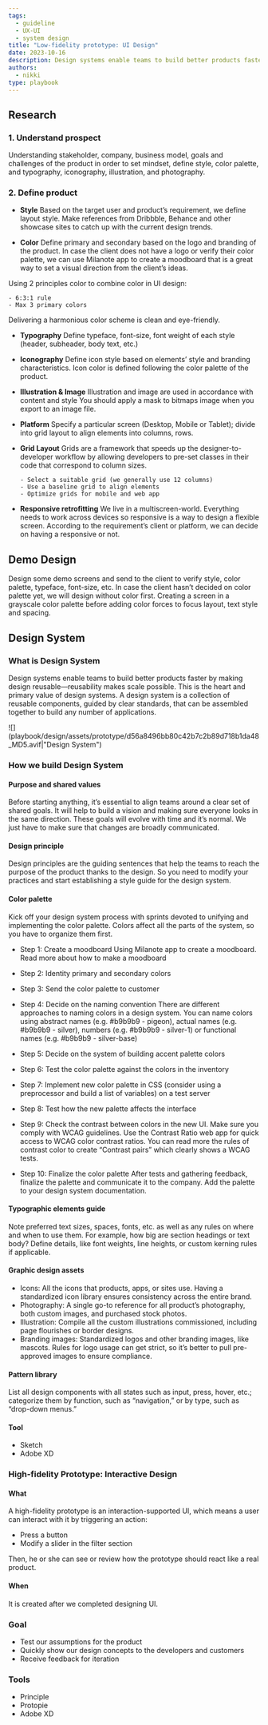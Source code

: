 ```yaml
---
tags:
  - guideline
  - UX-UI
  - system design
title: "Low-fidelity prototype: UI Design"
date: 2023-10-16
description: Design systems enable teams to build better products faster by making design reusable—reusability makes scale possible.
authors:
  - nikki
type: playbook
---
```


## Research
### 1. Understand prospect
Understanding stakeholder, company, business model, goals and challenges of the product in order to set mindset, define style, color palette, and typography, iconography, illustration, and photography.

### 2. Define product
* **Style**
Based on the target user and product’s requirement, we define layout style. Make references from Dribbble, Behance and other showcase sites to catch up with the current design trends.

* **Color**
Define primary and secondary based on the logo and branding of the product. In case the client does not have a logo or verify their color palette, we can use Milanote app to create a moodboard that is a great way to set a visual direction from the client’s ideas.

Using 2 principles color to combine color in UI design:

    - 6:3:1 rule
    - Max 3 primary colors

Delivering a harmonious color scheme is clean and eye-friendly.

* **Typography**
Define typeface, font-size, font weight of each style (header, subheader, body text, etc.)

* **Iconography**
Define icon style based on elements’ style and branding characteristics. Icon color is defined following the color palette of the product.

* **Illustration & Image**
Illustration and image are used in accordance with content and style
You should apply a mask to bitmaps image when you export to an image file.

* **Platform**
Specify a particular screen (Desktop, Mobile or Tablet); divide into grid layout to align elements into columns, rows.

* **Grid Layout**
Grids are a framework that speeds up the designer-to-developer workflow by allowing developers to pre-set classes in their code that correspond to column sizes.

      - Select a suitable grid (we generally use 12 columns)
      - Use a baseline grid to align elements
      - Optimize grids for mobile and web app

* **Responsive retrofitting**
We live in a multiscreen-world. Everything needs to work across devices so responsive is a way to design a flexible screen. According to the requirement’s client or platform, we can decide on having a responsive or not.

## Demo Design
Design some demo screens and send to the client to verify style, color palette, typeface, font-size, etc. In case the client hasn’t decided on color palette yet, we will design without color first. Creating a screen in a grayscale color palette before adding color forces to focus layout, text style and spacing.

## Design System
### What is Design System
Design systems enable teams to build better products faster by making design reusable—reusability makes scale possible. This is the heart and primary value of design systems. A design system is a collection of reusable components, guided by clear standards, that can be assembled together to build any number of applications.

![](playbook/design/assets/prototype/d56a8496bb80c42b7c2b89d718b1da48_MD5.avif|"Design System")

### How we build Design System
#### Purpose and shared values
Before starting anything, it’s essential to align teams around a clear set of shared goals. It will help to build a vision and making sure everyone looks in the same direction. These goals will evolve with time and it’s normal. We just have to make sure that changes are broadly communicated.

#### Design principle
Design principles are the guiding sentences that help the teams to reach the purpose of the product thanks to the design. So you need to modify your practices and start establishing a style guide for the design system.
#### Color palette
Kick off your design system process with sprints devoted to unifying and implementing the color palette. Colors affect all the parts of the system, so you have to organize them first.

* Step 1: Create a moodboard
Using Milanote app to create a moodboard. Read more about how to make a moodboard
* Step 2: Identity primary and secondary colors
* Step 3: Send the color palette to customer
* Step 4: Decide on the naming convention
There are different approaches to naming colors in a design system. You can name colors using abstract names (e.g. \#b9b9b9 - pigeon), actual names (e.g. \#b9b9b9 - silver), numbers (e.g. \#b9b9b9 - silver-1) or functional names (e.g. \#b9b9b9 - silver-base)

* Step 5: Decide on the system of building accent palette colors
* Step 6: Test the color palette against the colors in the inventory
* Step 7: Implement new color palette in CSS (consider using a preprocessor and build a list of variables) on a test server
* Step 8: Test how the new palette affects the interface
* Step 9: Check the contrast between colors in the new UI. Make sure you comply with WCAG guidelines.
Use the Contrast Ratio web app for quick access to WCAG color contrast ratios. You can read more the rules of contrast color to create “Contrast pairs” which clearly shows a WCAG tests.

* Step 10: Finalize the color palette
After tests and gathering feedback, finalize the palette and communicate it to the company. Add the palette to your design system documentation.

#### Typographic elements guide
Note preferred text sizes, spaces, fonts, etc. as well as any rules on where and when to use them. For example, how big are section headings or text body? Define details, like font weights, line heights, or custom kerning rules if applicable.

#### Graphic design assets
* Icons: All the icons that products, apps, or sites use. Having a standardized icon library ensures consistency across the entire brand.
* Photography: A single go-to reference for all product’s photography, both custom images, and purchased stock photos.
* Illustration: Compile all the custom illustrations commissioned, including page flourishes or border designs.
* Branding images: Standardized logos and other branding images, like mascots. Rules for logo usage can get strict, so it’s better to pull pre-approved images to ensure compliance.

#### Pattern library
List all design components with all states such as input, press, hover, etc.; categorize them by function, such as “navigation,” or by type, such as “drop-down menus.”

#### Tool
* Sketch
* Adobe XD

### High-fidelity Prototype: Interactive Design
#### What
A high-fidelity prototype is an interaction-supported UI, which means a user can interact with it by triggering an action:
* Press a button
* Modify a slider in the filter section

Then, he or she can see or review how the prototype should react like a real product.

#### When
It is created after we completed designing UI.

### Goal
* Test our assumptions for the product
* Quickly show our design concepts to the developers and customers
* Receive feedback for iteration

### Tools
* Principle
* Protopie
* Adobe XD
